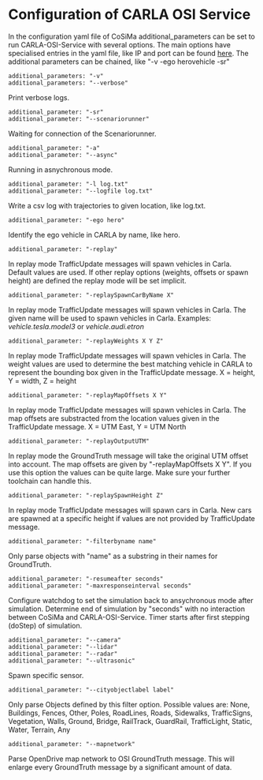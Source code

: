 # Configuration of CARLA OSI Service

In the configuration yaml file of CoSiMa additional_parameters can be set to run CARLA-OSI-Service with several options.
The main options have specialised entries in the yaml file, like IP and port can be found [here](https://github.com/DLR-TS/CoSiMa/blob/master/Configuration.md).
The additional parameters can be chained, like "-v -ego herovehicle -sr"

```
additional_parameters: "-v"
additional_parameters: "--verbose"
```

Print verbose logs.

```
additional_parameter: "-sr"
additional_parameter: "--scenariorunner"
```

Waiting for connection of the Scenariorunner.

```
additional_parameter: "-a"
additional_parameter: "--async"
```

Running in asnychronous mode.

```
additional_parameter: "-l log.txt"
additional_parameter: "--logfile log.txt"
```

Write a csv log with trajectories to given location, like log.txt.

```
additional_parameter: "-ego hero"
```

Identify the ego vehicle in CARLA by name, like hero.

```
additional_parameter: "-replay"
```

In replay mode TrafficUpdate messages will spawn vehicles in Carla.
Default values are used.
If other replay options (weights, offsets or spawn height) are defined the replay mode will be set implicit.
```
additional_parameter: "-replaySpawnCarByName X"
```

In replay mode TrafficUpdate messages will spawn vehicles in Carla.
The given name will be used to spawn vehicles in Carla. Examples: _vehicle.tesla.model3_ or _vehicle.audi.etron_

```
additional_parameter: "-replayWeights X Y Z"
```

In replay mode TrafficUpdate messages will spawn vehicles in Carla.
The weight values are used to determine the best matching vehicle in CARLA to represent the bounding box given in the TrafficUpdate message.
X = height, Y = width, Z = height

```
additional_parameter: "-replayMapOffsets X Y"
```

In replay mode TrafficUpdate messages will spawn vehicles in Carla.
The map offsets are substracted from the location values given in the TrafficUpdate message.
X = UTM East, Y = UTM North

```
additional_parameter: "-replayOutputUTM"
```

In replay mode the GroundTruth message will take the original UTM offset into account.
The map offsets are given by "-replayMapOffsets X Y".
If you use this option the values can be quite large.
Make sure your further toolchain can handle this.

```
additional_parameter: "-replaySpawnHeight Z"
```

In replay mode TrafficUpdate messages will spawn cars in Carla.
New cars are spawned at a specific height if values are not provided by TrafficUpdate message.

```
additional_parameter: "-filterbyname name"
```

Only parse objects with "name" as a substring in their names for GroundTruth.

```
additional_parameter: "-resumeafter seconds"
additional_parameter: "-maxresponseinterval seconds"
```

Configure watchdog to set the simulation back to ansychronous mode after simulation.
Determine end of simulation by "seconds" with no interaction between CoSiMa and CARLA-OSI-Service.
Timer starts after first stepping (doStep) of simulation.

```
additional_parameter: "--camera"
additional_parameter: "--lidar"
additional_parameter: "--radar"
additional_parameter: "--ultrasonic"
```

Spawn specific sensor.

```
additional_parameter: "--cityobjectlabel label"
```

Only parse Objects defined by this filter option.
Possible values are: None, Buildings, Fences, Other, Poles, RoadLines, Roads, Sidewalks, TrafficSigns, Vegetation, Walls, Ground, Bridge, RailTrack, GuardRail, TrafficLight, Static, Water, Terrain, Any

```
additional_parameter: "--mapnetwork"
```

Parse OpenDrive map network to OSI GroundTruth message.
This will enlarge every GroundTruth message by a significant amount of data.
